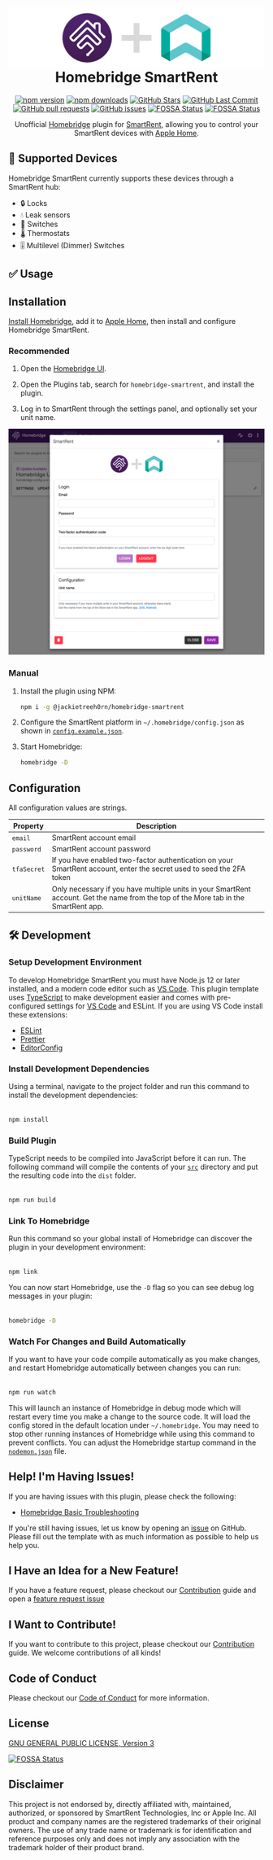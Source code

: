 <span align="center">

<h1>
  <a href="https://github.com/JackieTreeh0rn/homebridge-smartrent">
    <img align="center" src="homebridge-ui/public/banner.png" />
  </a>
  <br />
  Homebridge SmartRent
</h1>

[![npm version](https://badgen.net/npm/v/@jackietreeh0rn/homebridge-smartrent?color=purple&icon=npm&label)](https://www.npmjs.com/package/@jackietreeh0rn/homebridge-smartrent)
[![npm downloads](https://badgen.net/npm/dw/@jackietreeh0rn/homebridge-smartrent?color=purple&icon=npm&label)](https://www.npmjs.com/package/@jackietreeh0rn/homebridge-smartrent)
[![GitHub Stars](https://badgen.net/github/stars/JackieTreeh0rn/homebridge-smartrent?color=cyan&icon=github)](https://github.com/JackieTreeh0rn/homebridge-smartrent)
[![GitHub Last Commit](https://badgen.net/github/last-commit/JackieTreeh0rn/homebridge-smartrent?color=cyan&icon=github)](https://github.com/JackieTreeh0rn/homebridge-smartrent)
[![GitHub pull requests](https://img.shields.io/github/issues-pr/JackieTreeh0rn/homebridge-smartrent.svg)](https://github.com/JackieTreeh0rn/homebridge-smartrent/pulls)
[![GitHub issues](https://img.shields.io/github/issues/JackieTreeh0rn/homebridge-smartrent.svg)](https://github.com/JackieTreeh0rn/homebridge-smartrent/issues)
[![FOSSA Status](https://app.fossa.com/api/projects/git%2Bgithub.com%2FJackieTreeh0rn%2Fhomebridge-smartrent.svg?type=shield&issueType=license)](https://app.fossa.com/projects/git%2Bgithub.com%2FJackieTreeh0rn%2Fhomebridge-smartrent?ref=badge_shield&issueType=license)
[![FOSSA Status](https://app.fossa.com/api/projects/git%2Bgithub.com%2FJackieTreeh0rn%2Fhomebridge-smartrent.svg?type=shield&issueType=security)](https://app.fossa.com/projects/git%2Bgithub.com%2FJackieTreeh0rn%2Fhomebridge-smartrent?ref=badge_shield&issueType=security)

Unofficial [Homebridge](https://homebridge.io) plugin for [SmartRent](https://smartrent.com), allowing you to control your SmartRent devices with [Apple Home](https://www.apple.com/ios/home/).

</span>

## 🔄 Supported Devices

Homebridge SmartRent currently supports these devices through a SmartRent hub:

- 🔒 Locks
- 💧 Leak sensors
- 🔌 Switches
- 🌡 Thermostats
- 🎚 Multilevel (Dimmer) Switches

## ✅ Usage

## Installation

[Install Homebridge](https://github.com/homebridge/homebridge/wiki), add it to [Apple Home](https://github.com/homebridge/homebridge/blob/main/README.md#adding-homebridge-to-ios), then install and configure Homebridge SmartRent.

### Recommended

1. Open the [Homebridge UI](https://github.com/homebridge/homebridge/wiki/Install-Homebridge-on-macOS#complete-login-to-the-homebridge-ui).

2. Open the Plugins tab, search for `homebridge-smartrent`, and install the plugin.

3. Log in to SmartRent through the settings panel, and optionally set your unit name.

![Plugin settings screenshot](screenshot.png)

### Manual

1. Install the plugin using NPM:

   ```sh
   npm i -g @jackietreeh0rn/homebridge-smartrent
   ```

2. Configure the SmartRent platform in `~/.homebridge/config.json` as shown in [`config.example.json`](./config.example.json).

3. Start Homebridge:

   ```sh
   homebridge -D
   ```

## Configuration

All configuration values are strings.

| Property    | Description                                                                                                                          |
| ----------- | ------------------------------------------------------------------------------------------------------------------------------------ |
| `email`     | SmartRent account email                                                                                                              |
| `password`  | SmartRent account password                                                                                                           |
| `tfaSecret` | If you have enabled two-factor authentication on your SmartRent account, enter the secret used to seed the 2FA token                 |
| `unitName`  | Only necessary if you have multiple units in your SmartRent account. Get the name from the top of the More tab in the SmartRent app. |

## 🛠 Development

### Setup Development Environment

To develop Homebridge SmartRent you must have Node.js 12 or later installed, and a modern code editor such as [VS Code](https://code.visualstudio.com/). This plugin template uses [TypeScript](https://www.typescriptlang.org/) to make development easier and comes with pre-configured settings for [VS Code](https://code.visualstudio.com/) and ESLint. If you are using VS Code install these extensions:

- [ESLint](https://marketplace.visualstudio.com/items?itemName=dbaeumer.vscode-eslint)
- [Prettier](https://marketplace.visualstudio.com/items?itemName=esbenp.prettier-vscode)
- [EditorConfig](https://marketplace.visualstudio.com/items?itemName=EditorConfig.EditorConfig)

### Install Development Dependencies

Using a terminal, navigate to the project folder and run this command to install the development dependencies:

```sh

npm install

```

### Build Plugin

TypeScript needs to be compiled into JavaScript before it can run. The following command will compile the contents of your [`src`](./src) directory and put the resulting code into the `dist` folder.

```sh

npm run build

```

### Link To Homebridge

Run this command so your global install of Homebridge can discover the plugin in your development environment:

```sh

npm link

```

You can now start Homebridge, use the `-D` flag so you can see debug log messages in your plugin:

```sh

homebridge -D

```

### Watch For Changes and Build Automatically

If you want to have your code compile automatically as you make changes, and restart Homebridge automatically between changes you can run:

```sh

npm run watch

```

This will launch an instance of Homebridge in debug mode which will restart every time you make a change to the source code. It will load the config stored in the default location under `~/.homebridge`. You may need to stop other running instances of Homebridge while using this command to prevent conflicts. You can adjust the Homebridge startup command in the [`nodemon.json`](./nodemon.json) file.

## Help! I'm Having Issues!

If you are having issues with this plugin, please check the following:

- [Homebridge Basic Troubleshooting](https://github.com/homebridge/homebridge/wiki/Basic-Troubleshooting)

If you're still having issues, let us know by opening
an [issue](https://github.com/JackieTreeh0rn/homebridge-smartrent/issues/new/choose) on GitHub. Please fill out
the template with as much information as possible to help us help you.

## I Have an Idea for a New Feature!

If you have a feature request, please checkout our [Contribution](./CONTRIBUTING.md) guide and open
a [feature request issue](https://github.com/JackieTreeh0rn/homebridge-smartrent/issues/new?template=feature-request.md)

## I Want to Contribute!

If you want to contribute to this project, please checkout our [Contribution](./CONTRIBUTING.md) guide. We welcome
contributions of all kinds!

## Code of Conduct

Please checkout our [Code of Conduct](./CODE_OF_CONDUCT.md) for more information.

## License

[GNU GENERAL PUBLIC LICENSE, Version 3](https://www.gnu.org/licenses/gpl-3.0.en.html)

[![FOSSA Status](https://app.fossa.com/api/projects/git%2Bgithub.com%2FJackieTreeh0rn%2Fhomebridge-smartrent.svg?type=large)](https://app.fossa.com/projects/git%2Bgithub.com%2FJackieTreeh0rn%2Fhomebridge-smartrent?ref=badge_large)

## Disclaimer

This project is not endorsed by, directly affiliated with, maintained, authorized, or sponsored by SmartRent Technologies, Inc or Apple Inc. All product and company names are the registered trademarks of their original owners. The use of any trade name or trademark is for identification and reference purposes only and does not imply any association with the trademark holder of their product brand.
